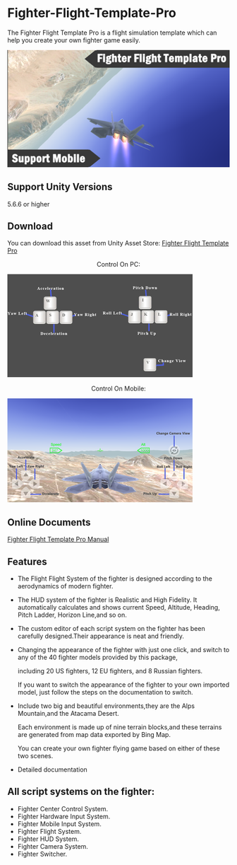 # Fighter-Flight-Template-Pro

The Fighter Flight Template Pro is a flight simulation template which can help you create your own fighter game easily.

![image](https://github.com/swordmaster003/Fighter-Flight-Template-Pro/blob/master/Screenshots/Cover.png)

## Support Unity Versions

5.6.6 or higher

## Download

You can download this asset from Unity Asset Store:
[Fighter Flight Template Pro](https://assetstore.unity.com/packages/templates/systems/fighter-flight-template-pro-153640)

<center>Control On PC:</center>

![image](https://github.com/swordmaster003/Fighter-Flight-Template-Pro/blob/master/Screenshots/ControlOnPC.png)

<center>Control On Mobile:</center>

![image](https://github.com/swordmaster003/Fighter-Flight-Template-Pro/blob/master/Screenshots/ControlOnMobile.png)

## Online Documents

[Fighter Flight Template Pro Manual](https://www.swordmaster.info/documents/unity-assets-documents/fighter-flight-template-pro-manual-document)

## Features

- The Flight Flight System of the fighter is designed according to the aerodynamics of modern fighter.

- The HUD system of the fighter is Realistic and High Fidelity.
  It automatically calculates and shows current Speed, Altitude, Heading, Pitch Ladder, Horizon Line,and so on.

- The custom editor of each script system on the fighter has been carefully designed.Their appearance is neat and friendly.

- Changing the appearance of the fighter with just one click, and switch to any of the 40 fighter models provided by this package,       

  including 20 US fighters, 12 EU fighters, and 8 Russian fighters.

  If you want to switch the appearance of the fighter to your own imported model, just follow the steps on the documentation to switch.

- Include two big and beautiful environments,they are the Alps Mountain,and the Atacama Desert.

  Each environment is made up of nine terrain blocks,and these terrains are generated from map data exported by Bing Map.

  You can create your own fighter flying game based on either of these two scenes.

- Detailed documentation

## All script systems on the fighter:

 - Fighter Center Control System.
 - Fighter Hardware Input System.
 - Fighter Mobile Input System.
 - Fighter Flight System.
 - Fighter HUD System.
 - Fighter Camera System.
 - Fighter Switcher.
